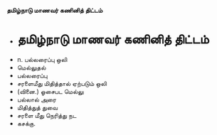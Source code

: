 **தமிழ்நாடு மாணவர் கணினித் திட்டம்**
- # தமிழ்நாடு மாணவர் கணினித் திட்டம்
- n. பல்லரைப்பு ஒலி
- மெல்லுதல்
- பல்லரைப்பு
- சரளைமீது மிதித்தால் ஏற்படும் ஒலி
- (வினை.) ஓசைபட மெல்லு
- பல்லால் அரை
- மிதித்துத் துவை
- சரளை மீது நெரித்து நட
- கசக்கு.


